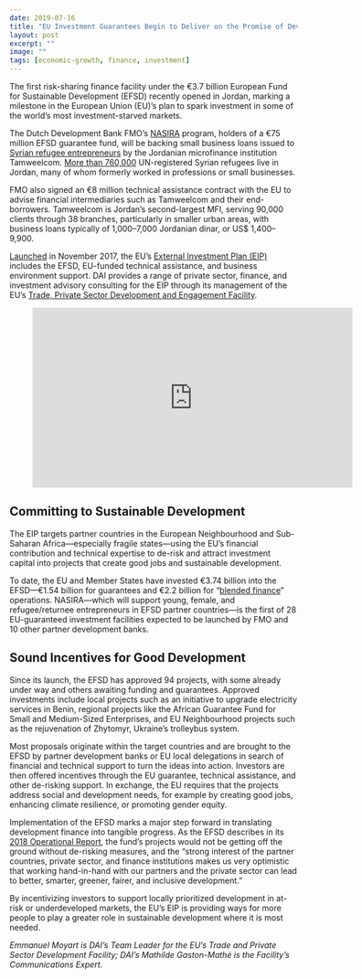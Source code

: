```yaml
---
date: 2019-07-16
title: "EU Investment Guarantees Begin to Deliver on the Promise of Development Finance"
layout: post
excerpt: ""
image: ""
tags: [economic-growth, finance, investment]
---
```

<p>The first risk-sharing finance facility under the €3.7 billion European Fund for Sustainable Development (EFSD) recently opened in Jordan, marking a milestone in the European Union (EU)’s plan to spark investment in some of the world’s most investment-starved markets.</p><p>The Dutch Development Bank FMO’s <a href="http://www.nasira.info/">NASIRA</a> program, holders of a €75 million EFSD guarantee fund, will be backing small business loans issued to <a href="https://www.fmo.nl/news-detail/5965ffec-4d69-47ee-892b-3167b5ecd523/fmo-launches-first-risk-sharing-facility-for-syrian-refugees-in-jordan">Syrian refugee entrepreneurs</a> by the Jordanian microfinance institution Tamweelcom. <a href="https://reliefweb.int/sites/reliefweb.int/files/resources/68302.pdf">More than 760,000</a> UN-registered Syrian refugees live in Jordan, many of whom formerly worked in professions or small businesses.</p><p>FMO also signed an €8 million technical assistance contract with the EU to advise financial intermediaries such as Tamweelcom and their end-borrowers. Tamweelcom is Jordan’s second-largest MFI, serving 90,000 clients through 38 branches, particularly in smaller urban areas, with business loans typically of 1,000–7,000 Jordanian dinar, or US$ 1,400–9,900.</p><p><a href="https://dai-global-developments.com/articles/eu-launches-26-billion-fund-to-attract-investment-in-the-european-neighbourhood-and-africas-fragile-states">Launched</a> in November 2017, the EU’s <a href="https://ec.europa.eu/commission/eu-external-investment-plan_en">External Investment Plan (EIP)</a> includes the EFSD, EU-funded technical assistance, and business environment support. DAI provides a range of private sector, finance, and investment advisory consulting for the EIP through its management of the EU’s <a href="https://www.dai.com/our-work/projects/worldwide-trade-private-sector-development-and-engagement-and-regional-integration-facility">Trade, Private Sector Development and Engagement Facility</a>.</p><figure class="kg-card kg-embed-card"><iframe width="560" height="315" src="https://www.youtube.com/embed/sNhFHnEa8hA" frameborder="0" allow="accelerometer; autoplay; encrypted-media; gyroscope; picture-in-picture" allowfullscreen=""></iframe></figure><h2 id="committing-to-sustainable-development">Committing to Sustainable Development</h2><p>The EIP targets partner countries in the European Neighbourhood and Sub-Saharan Africa—especially fragile states—using the EU’s financial contribution and technical expertise to de-risk and attract investment capital into projects that create good jobs and sustainable development.</p><p>To date, the EU and Member States have invested €3.74 billion into the EFSD—€1.54 billion for guarantees and €2.2 billion for “<a href="https://ec.europa.eu/europeaid/policies/innovative-financial-instruments-blending_en">blended finance</a>” operations. NASIRA—which will support young, female, and refugee/returnee entrepreneurs in EFSD partner countries—is the first of 28 EU-guaranteed investment facilities expected to be launched by FMO and 10 other partner development banks.</p><h2 id="sound-incentives-for-good-development">Sound Incentives for Good Development</h2><p>Since its launch, the EFSD has approved 94 projects, with some already under way and others awaiting funding and guarantees. Approved investments include local projects such as an initiative to upgrade electricity services in Benin, regional projects like the African Guarantee Fund for Small and Medium-Sized Enterprises, and EU Neighbourhood projects such as the rejuvenation of Zhytomyr, Ukraine’s trolleybus system.</p><p>Most proposals originate within the target countries and are brought to the EFSD by partner development banks or EU local delegations in search of financial and technical support to turn the ideas into action. Investors are then offered incentives through the EU guarantee, technical assistance, and other de-risking support. In exchange, the EU requires that the projects address social and development needs, for example by creating good jobs, enhancing climate resilience, or promoting gender equity.</p><p>Implementation of the EFSD marks a major step forward in translating development finance into tangible progress. As the EFSD describes in its <a href="https://ec.europa.eu/commission/sites/beta-political/files/eip_operational_report.pdf">2018 Operational Report</a>, the fund’s projects would not be getting off the ground without de-risking measures, and the “strong interest of the partner countries, private sector, and finance institutions makes us very optimistic that working hand-in-hand with our partners and the private sector can lead to better, smarter, greener, fairer, and inclusive development.”</p><p>By incentivizing investors to support locally prioritized development in at-risk or underdeveloped markets, the EU’s EIP is providing ways for more people to play a greater role in sustainable development where it is most needed.</p><p><em>Emmanuel Moyart is DAI’s Team Leader for the EU’s Trade and Private Sector Development Facility; DAI’s Mathilde Gaston-Mathé is the Facility’s Communications Expert.</em></p>
  